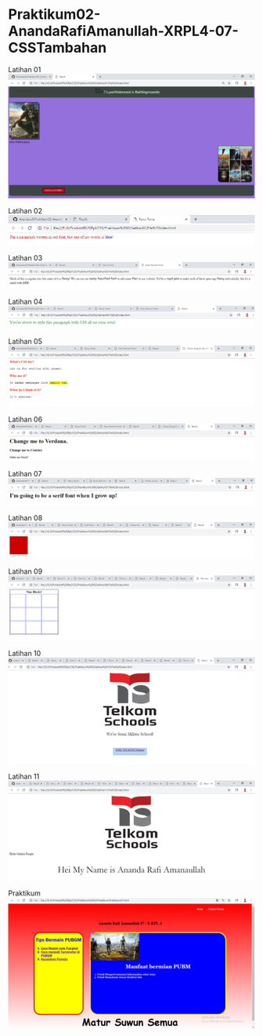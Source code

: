 # Praktikum02-AnandaRafiAmanullah-XRPL4-07-CSSTambahan
Latihan 01
![alttext](https://github.com/Anandarafi/Praktikum02-AnandaRafiAmanullah-XRPL4-07-CSSTambahan/blob/master/latihan01.PNG)


Latihan 02
![alttext](https://github.com/Anandarafi/Praktikum02-AnandaRafiAmanullah-XRPL4-07-CSSTambahan/blob/master/Latihan02.PNG)



Latihan 03
![alttext](https://github.com/Anandarafi/Praktikum02-AnandaRafiAmanullah-XRPL4-07-CSSTambahan/blob/master/latihan03.PNG)


Latihan 04
![alttext](https://github.com/Anandarafi/Praktikum02-AnandaRafiAmanullah-XRPL4-07-CSSTambahan/blob/master/latihan04.PNG)



Latihan 05
![alttext](https://github.com/Anandarafi/Praktikum02-AnandaRafiAmanullah-XRPL4-07-CSSTambahan/blob/master/latihan05.PNG)


Latihan 06
![alttext](https://github.com/Anandarafi/Praktikum02-AnandaRafiAmanullah-XRPL4-07-CSSTambahan/blob/master/latihan06.PNG)


Latihan 07
![alttext](https://github.com/Anandarafi/Praktikum02-AnandaRafiAmanullah-XRPL4-07-CSSTambahan/blob/master/latihan07.PNG)


Latihan 08
![alttext](https://github.com/Anandarafi/Praktikum02-AnandaRafiAmanullah-XRPL4-07-CSSTambahan/blob/master/latihan08.PNG)


Latihan 09
![alttext](https://github.com/Anandarafi/Praktikum02-AnandaRafiAmanullah-XRPL4-07-CSSTambahan/blob/master/latihan09.PNG)


Latihan 10
![alttext](https://github.com/Anandarafi/Praktikum02-AnandaRafiAmanullah-XRPL4-07-CSSTambahan/blob/master/latihan10.PNG)


Latihan 11
![alttext](https://github.com/Anandarafi/Praktikum02-AnandaRafiAmanullah-XRPL4-07-CSSTambahan/blob/master/latihan11.PNG)


Praktikum
![alttext](https://github.com/Anandarafi/Praktikum02-AnandaRafiAmanullah-XRPL4-07-CSSTambahan/blob/master/Praktikum/praktikum01.PNG)
